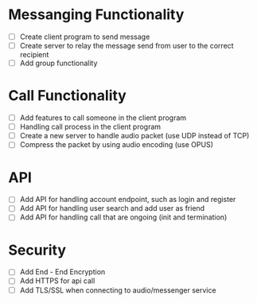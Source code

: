 # Messanging Functionality <br>
- [ ] Create client program to send message
- [ ] Create server to relay the message send from user to the correct recipient
- [ ] Add group functionality

# Call Functionality <br>
- [ ] Add features to call someone in the client program 
- [ ] Handling call process in the client program
- [ ] Create a new server to handle audio packet (use UDP instead of TCP)
- [ ] Compress the packet by using audio encoding (use OPUS)

# API <br>
- [ ] Add API for handling account endpoint, such as login and register
- [ ] Add API for handling user search and add user as friend
- [ ] Add API for handling call that are ongoing (init and termination)

# Security <br>
- [ ] Add End - End Encryption
- [ ] Add HTTPS for api call
- [ ] Add TLS/SSL when connecting to audio/messenger service 
